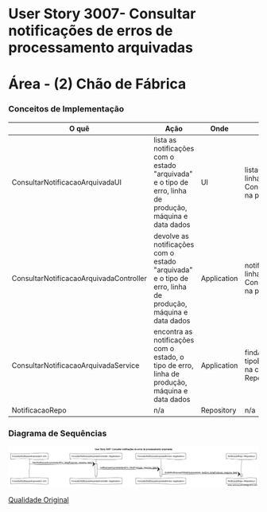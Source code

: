 # User Story 3007- Consultar notificações de erros de processamento arquivadas

# Área - (2) Chão de Fábrica

### Conceitos de Implementação

| O quê                                   | Ação                                                         | Onde        | Método                                                       |
| --------------------------------------- | ------------------------------------------------------------ | ----------- | ------------------------------------------------------------ |
| ConsultarNotificacaoArquivadaUI         | lista as notificações  com o estado "arquivada" e o tipo de erro, linha de produção, máquina e data dados | UI          | listarNotificacaoArquivada(tipoErro, linhaProducao, maquina, data) na classe ConsultarNotificacaoArquivadaController na package Application |
| ConsultarNotificacaoArquivadaController | devolve as notificações  com o estado "arquivada" e o tipo de erro, linha de produção, máquina e data dados | Application | notificacoesArquivadas(tipoErro, linhaProducao, maquina, data) na classe ConsultarNotificacaoArquivadaService na package «Application» |
| ConsultarNotificacaoArquivadaService    | encontra as notificações  com o estado, o tipo de erro, linha de produção, máquina e data dados | Application | findAllNotificacoesWithAtributes(estado, tipoErro, linhaProducao, maquina, data) na classe NotificacaoRepo na package Repository |
| NotificacaoRepo                         | n/a                                                          | Repository  | n/a                                                          |

### Diagrama de Sequências

![](../../diagrams/3007/3007_SD.png)

[Qualidade Original](https://bitbucket.org/1181056/lei_isep_2019_20_sem4_2di_1170894_1180871_1181053_1181056_1180/src/master/documentation/USER%20STORIES/diagrams/3007/3007_SD.png)